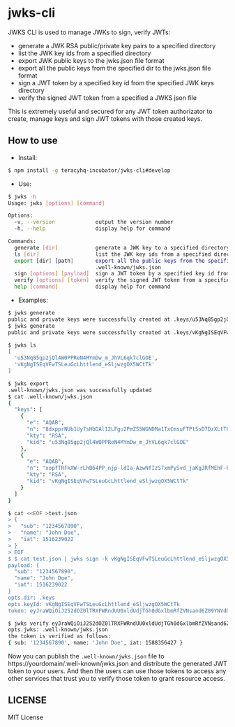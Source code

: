 # jwks-cli

JWKS CLI is used to manage JWKs to sign, verify JWTs:

- generate a JWK RSA public/private key pairs to a specified directory
- list the JWK key ids from a specified directory
- export JWK public keys to the jwks.json file format
- export all the public keys from the specified dir to the jwks.json file format
- sign a JWT token by a specified key id from the specified JWK keys directory
- verify the signed JWT token from a specified a JWKS json file

This is extremely useful and secured for any JWT token authorizator to create, manage keys and sign
JWT tokens with those created keys.


## How to use

- Install:

```bash
$ npm install -g teracyhq-incubator/jwks-cli#develop
```

- Use:

```bash
$ jwks -h
Usage: jwks [options] [command]

Options:
  -v, --version             output the version number
  -h, --help                display help for command

Commands:
  generate [dir]            generate a JWK key to a specified directory, default dir: .keys
  ls [dir]                  list the JWK key ids from a specified directory, default dir: .keys
  export [dir] [path]       export all the public keys from the specified dir to the jwks.json file format; default dir: .keys, default path:
                            .well-known/jwks.json
  sign [options] [payload]  sign a JWT token by a specified key id from the specified JWK keys directory
  verify [options] [token]  verify the signed JWT token from a specified a JWKS json file
  help [command]            display help for command
```

- Examples:

```bash
$ jwks generate
public and private keys were successfully created at .keys/u53Nq85gp2jQl4W0PPReN4MYmDw_m_JhVL6qk7clGOE
$ jwks generate
public and private keys were successfully created at .keys/vKgNgISEqVFwTSLeuGcLhttlend_eSljwzgOX5WCtTk
```

```bash
$ jwks ls
[
  'u53Nq85gp2jQl4W0PPReN4MYmDw_m_JhVL6qk7clGOE',
  'vKgNgISEqVFwTSLeuGcLhttlend_eSljwzgOX5WCtTk'
]
```

```bash
$ jwks export
.well-known/jwks.json was successfully updated
$ cat .well-known/jwks.json 
{
  "keys": [
    {
      "e": "AQAB",
      "n": "8dxpprNUb1Uy7sHbDAl12LFgu2PmZS5WGNDMa1TxCmsuFTPt5sD7DzXLtTGWcT2L5kdjrPsA-yuLN2J8uMTWZ3UXUwp5K9IwvfcXlOW2afGy38h4T8HN1cHKjsgLoVEbJeaek5BD62sS-9OKlJFMHMal9pqsJM5dHHaNqxV63liZ6Vek---AXx5X--azgO7h7YQeAuTpVaF_phdfOJyFUWrEtYs3VgrSIYM_qctDAy-iTlpkQs47RorD6ltHqkiLoIv7oeEkdS4fIIoFI95cmIFHzNQ7zaNsrhjEyJzgwxxi20W6xPYhv5SplotLKt9QwHIXRRyuGgG8pBq30mkNoQ",
      "kty": "RSA",
      "kid": "u53Nq85gp2jQl4W0PPReN4MYmDw_m_JhVL6qk7clGOE"
    },
    {
      "e": "AQAB",
      "n": "xopfTRFkXW-rLhB64PP_njp-ldIa-AzwNfIzS7xmPySvd_jaKgJRfMEhF-hx2DbDunjZ3zEakp2QJ2eSH3KGHs2NwLwuJdKjt4uQKaigRcv5qv_vw5i95r-2poFWOj1-QhCtTOAYrYicTsGQOhFtbdZIuM0RDqStpuUN8t1Nyr936IJ0YMY74x3WPjGKkNqPU8MWN5py8HSbbRTpHSjPGKju5R1UHWrUT-rAODNno41rIOIv5PCo2i6DOUxWWhYygS3QUxNH1dFJn53rIMObhvkzkjOgKr1kktXqDT9xNm3kawJ_RoeiCfQlYLauZ0D5XT4yp77CUvOJaaHCUWFN5Q",
      "kty": "RSA",
      "kid": "vKgNgISEqVFwTSLeuGcLhttlend_eSljwzgOX5WCtTk"
    }
  ]
}
```

```bash
$ cat <<EOF >test.json
> {
>   "sub": "1234567890",
>   "name": "John Doe",
>   "iat": 1516239022
> }
> EOF
$ $ cat test.json | jwks sign -k vKgNgISEqVFwTSLeuGcLhttlend_eSljwzgOX5WCtTk
payload: {
  "sub": "1234567890",
  "name": "John Doe",
  "iat": 1516239022
}
opts.dir: .keys
opts.keyId: vKgNgISEqVFwTSLeuGcLhttlend_eSljwzgOX5WCtTk
token: eyJraWQiOiJ2S2dOZ0lTRXFWRndUU0xldUdjTGh0dGxlbmRfZVNsand6Z09YNVdDdFRrIiwiYWxnIjoiUFMyNTYifQ.eyJzdWIiOiIxMjM0NTY3ODkwIiwibmFtZSI6IkpvaG4gRG9lIiwiaWF0IjoxNTg4MzU2NDI3fQ.JQisO8uGr2RkBCrHaTRkLHWnP2TcG4hHVQl1kGnPL_s65ui_hdRxY4ZxlaIHr4BCNfNq2CPyKoZ-isg52l1tfHOc20ScqkPKEpuKCpSodfDNAHLkcfwPyLc9v8Fv5ib15dsMtXA8Kzvq00FLpLjewtDWLzK2Zk2X5wJRorG92-iLqKPI951Xqvn2pnwiaew9OQnWT7zNK_tcHM7DSsAKO5Cb_zntZfwb3YaIq39ZeikN-SyO7a_jxcGdheR31PrZAzXYQn2MulAf3JjqCH0VWpwosCwgFruHftI0p2fGkphDfkr4wIXXrbMJrnxe1Rn8zu_2lnmiT77zVtc7V-j-SQ
```

```bash
$ jwks verify eyJraWQiOiJ2S2dOZ0lTRXFWRndUU0xldUdjTGh0dGxlbmRfZVNsand6Z09YNVdDdFRrIiwiYWxnIjoiUFMyNTYifQ.eyJzdWIiOiIxMjM0NTY3ODkwIiwibmFtZSI6IkpvaG4gRG9lIiwiaWF0IjoxNTg4MzU2NDI3fQ.JQisO8uGr2RkBCrHaTRkLHWnP2TcG4hHVQl1kGnPL_s65ui_hdRxY4ZxlaIHr4BCNfNq2CPyKoZ-isg52l1tfHOc20ScqkPKEpuKCpSodfDNAHLkcfwPyLc9v8Fv5ib15dsMtXA8Kzvq00FLpLjewtDWLzK2Zk2X5wJRorG92-iLqKPI951Xqvn2pnwiaew9OQnWT7zNK_tcHM7DSsAKO5Cb_zntZfwb3YaIq39ZeikN-SyO7a_jxcGdheR31PrZAzXYQn2MulAf3JjqCH0VWpwosCwgFruHftI0p2fGkphDfkr4wIXXrbMJrnxe1Rn8zu_2lnmiT77zVtc7V-j-SQ
opts.jwks: .well-known/jwks.json
the token is verified as follows:
{ sub: '1234567890', name: 'John Doe', iat: 1588356427 }
```

Now you can publish the `.well-known/jwks.json` file to https://yourdomain/.well-known/jwks.json
and distribute the generated JWT token to your users. And then the users can use those tokens to
access any other services that trust you to verify those token to grant resource access.


## LICENSE

MIT License
